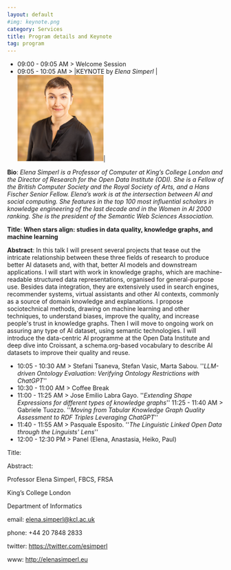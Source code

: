```yaml
---
layout: default
#img: keynote.png
category: Services
title: Program details and Keynote
tag: program
---
```

- 09:00 - 09:05 AM > Welcome Session
- 09:05 - 10:05 AM > |KEYNOTE by _Elena Simperl_ |<img class="organizers" src="assets/Elena-Simperl.jpg" width="200">|

 **Bio**: _Elena Simperl is a Professor of Computer at King’s College London and the Director of Research for the Open Data Institute (ODI). She is a Fellow of the British Computer Society and the Royal Society of Arts, and a Hans Fischer Senior Fellow. Elena’s work is at the intersection between AI and social computing. She features in the top 100 most influential scholars in knowledge engineering of the last decade and in the Women in AI 2000 ranking. She is the president of the Semantic Web Sciences Association._

**Title**: **When stars align: studies in data quality, knowledge graphs, and machine learning**

**Abstract**: In this talk I will present several projects that tease out the intricate relationship between these three fields of research to produce better AI datasets and, with that, better AI models and downstream applications. I will start with work in knowledge graphs, which are machine-readable structured data representations, organised for general-purpose use. Besides data integration, they are extensively used in search engines, recommender systems, virtual assistants and other AI contexts, commonly as a source of domain knowledge and explanations. I propose sociotechnical methods, drawing on machine learning and other techniques, to understand biases, improve the quality, and increase people's trust in knowledge graphs. Then I will move to ongoing work on assuring any type of AI dataset, using semantic technologies. I will introduce the data-centric AI programme at the Open Data Institute and deep dive into Croissant, a schema.org-based vocabulary to describe AI datasets to improve their quality and reuse.

- 10:05 - 10:30 AM > Stefani Tsaneva, Stefan Vasic, Marta Sabou. ''*LLM-driven Ontology Evaluation: Verifying Ontology Restrictions with ChatGPT*''
- 10:30 - 11:00 AM > Coffee Break
- 11:00 - 11:25 AM > Jose Emilio Labra Gayo. ''*Extending Shape Expressions for different types of knowledge graphs*''
11:25 - 11:40 AM > Gabriele Tuozzo. ''*Moving from Tabular Knowledge Graph Quality Assessment to RDF Triples Leveraging ChatGPT*''
- 11:40 - 11:55 AM > Pasquale Esposito. ''*The Linguistic Linked Open Data through the Linguists' Lens*''
- 12:00 - 12:30 PM > Panel (Elena, Anastasia, Heiko, Paul)




 

Title: 

 

Abstract:

 



 

Professor Elena Simperl, FBCS, FRSA

King’s College London

Department of Informatics

email: elena.simperl@kcl.ac.uk

phone: +44 20 7848 2833

twitter: https://twitter.com/esimperl 

www: http://elenasimperl.eu
